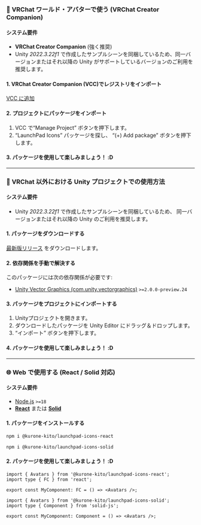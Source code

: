 <!-- markdownlint-disable MD033 MD041 -->

### 🥽 <span translate="no">VRChat</span> ワールド・アバターで使う (<span translate="no">VRChat Creator Companion</span>)

#### システム要件

- **<span translate="no">VRChat Creator Companion</span>** (強く推奨)
- <span translate="no">Unity</span> _<span translate="no">2022.3.22f1</span>_
  で作成したサンプルシーンを同梱しているため、同一バージョンまたはそれ以降の
  <span translate="no">Unity</span> がサポートしているバージョンのご利用を推奨します。

#### 1. <span translate="no">VRChat Creator Companion (<abbr translate="no">VCC</abbr>)</span>でレジストリをインポート

[<abbr translate="no">VCC</abbr> に追加](vcc://vpm/addRepo?url=https%3A%2F%2Fkurone-kito.github.io%2Fvpm%2Findex.json)

#### 2. プロジェクトにパッケージをインポート

1. <abbr translate="no">VCC</abbr> で“<span translate="no">Manage Project</span>”
   ボタンを押下します。
2. “<span translate="no">LaunchPad Icons</span>” パッケージを探し、
   “<span translate="no">(+) Add package</span>” ボタンを押下します。

#### 3. パッケージを使用して楽しみましょう！ :D

---

### 📲 <span translate="no">VRChat</span> 以外における <span translate="no">Unity</span> プロジェクトでの使用方法

#### システム要件

- <span translate="no">Unity</span> _<span translate="no">2022.3.22f1</span>_
  で作成したサンプルシーンを同梱しているため、
  同一バージョンまたはそれ以降の <span translate="no">Unity</span> のご利用を推奨します。

#### 1. パッケージをダウンロードする

[最新版リリース](https://github.com/kurone-kito/launchpad-icons/releases)
をダウンロードします。

#### 2. 依存関係を手動で解決する

このパッケージには次の依存関係が必要です:

- [<span translate="no">Unity Vector Graphics (com.unity.vectorgraphics)</span>](https://docs.unity3d.com/Packages/com.unity.vectorgraphics@2.0/manual/index.html)
  `>=2.0.0-preview.24`

#### 3. パッケージをプロジェクトにインポートする

1. Unityプロジェクトを開きます。
2. ダウンロードしたパッケージを <span translate="no">Unity Editor</span>
   にドラッグ＆ドロップします。
3. “インポート” ボタンを押下します。

#### 4. パッケージを使用して楽しみましょう！ :D

---

### 🌐 Web で使用する (<span translate="no">React</span> / <span translate="no">Solid</span> 対応)

#### システム要件

- [<span translate="no">Node.js</span>](https://nodejs.org/) `>=18`
- **[<span translate="no">React</span>](https://react.dev)** または
  **[<span translate="no">Solid</span>](https://www.solidjs.com)**

#### 1. パッケージをインストールする

```sh
npm i @kurone-kito/launchpad-icons-react
```

```sh
npm i @kurone-kito/launchpad-icons-solid
```

#### 2. パッケージを使用して楽しみましょう！ :D

```tsx
import { Avatars } from '@kurone-kito/launchpad-icons-react';
import type { FC } from 'react';

export const MyComponent: FC = () => <Avatars />;
```

```tsx
import { Avatars } from '@kurone-kito/launchpad-icons-solid';
import type { Component } from 'solid-js';

export const MyComponent: Component = () => <Avatars />;
```
